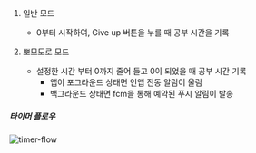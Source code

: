 
1. 일반 모드 
   - 0부터 시작하여, Give up 버튼을 누를 때 공부 시간을 기록

2. 뽀모도로 모드
   - 설정한 시간 부터 0까지 줄어 들고 0이 되었을 때 공부 시간 기록
     - 앱이 포그라운드 상태면 인앱 진동 알림이 울림
     - 백그라운드 상태면 fcm을 통해 예약된 푸시 알림이 발송


##### 타이머 플로우
![timer-flow](../images/diagrams/main-flow)
